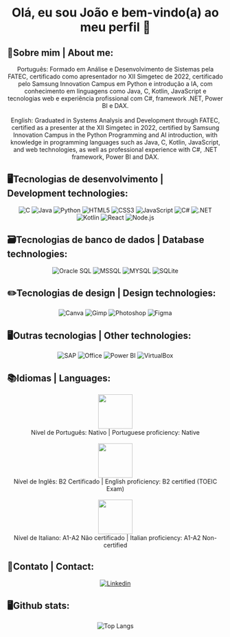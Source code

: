 <h1 align="center"> Olá, eu sou João e bem-vindo(a) ao meu perfil 👾 </h1>

## 👾Sobre mim | About me:
<p align="center">
  Português: Formado em Análise e Desenvolvimento de Sistemas pela FATEC, certificado como apresentador no XII Simgetec de 2022, certificado pelo Samsung Innovation Campus em Python e introdução a IA, com conhecimento em linguagens como Java, C, Kotlin, JavaScript e tecnologias web e experiência profissional com C#, framework .NET, Power BI e DAX. 
  <br>
  <br>
  English: Graduated in Systems Analysis and Development through FATEC, certified as a presenter at the XII Simgetec in 2022, certified by Samsung Innovation Campus in the Python Programming and AI introduction, with knowledge in programming languages such as Java, C, Kotlin, JavaScript, and web technologies, as well as professional experience with C#, .NET framework, Power BI and DAX.
</p>

  ## 🖥️Tecnologias de desenvolvimento | Development technologies:
  <p align="center">
    <img src="https://img.shields.io/badge/C-00599C?style=for-the-badge&logo=c&logoColor=white" alt="C">
    <img src="https://img.shields.io/badge/Java-ED8B00?style=for-the-badge&logo=openjdk&logoColor=white" alt="Java">
    <img src="https://img.shields.io/badge/Python-3776AB?style=for-the-badge&logo=python&logoColor=white" alt="Python">
    <img src="https://img.shields.io/badge/HTML5-E34F26?style=for-the-badge&logo=html5&logoColor=white" alt="HTML5">
    <img src="https://img.shields.io/badge/CSS3-1572B6?style=for-the-badge&logo=css3&logoColor=white" alt="CSS3">
    <img src="https://img.shields.io/badge/JavaScript-323330?style=for-the-badge&logo=javascript&logoColor=F7DF1E" alt="JavaScript">
    <img src="https://img.shields.io/badge/C%23-239120?style=for-the-badge&logo=c-sharp&logoColor=white" alt="C#">
    <img src="https://img.shields.io/badge/.NET-5C2D91?style=for-the-badge&logo=.net&logoColor=white" alt=".NET">
    <img src="https://img.shields.io/badge/Kotlin-0095D5?&style=for-the-badge&logo=kotlin&logoColor=white" alt="Kotlin">
    <img src="https://img.shields.io/badge/React-20232A?style=for-the-badge&logo=react&logoColor=61DAFB" alt="React">
    <img src="https://img.shields.io/badge/Node.js-43853D?style=for-the-badge&logo=node.js&logoColor=white" alt="Node.js">
  </p>

  
  ## 🗃️Tecnologias de banco de dados | Database technologies:
  <p align="center">
    <img src="https://img.shields.io/badge/Oracle-F80000?style=for-the-badge&logo=Oracle&logoColor=white" alt="Oracle SQL">
    <img src="https://img.shields.io/badge/Microsoft%20SQL%20Server-CC2927?style=for-the-badge&logo=microsoft%20sql%20server&logoColor=white" alt="MSSQL">
    <img src="https://img.shields.io/badge/MySQL-00000F?style=for-the-badge&logo=mysql&logoColor=white" alt="MYSQL">
    <img src="https://img.shields.io/badge/SQLite-07405E?style=for-the-badge&logo=sqlite&logoColor=white" alt="SQLite">
  </p>
  
  ## ✏️Tecnologias de design | Design technologies:
  <p align="center">
  <img src="https://img.shields.io/badge/Canva-%2300C4CC.svg?&style=for-the-badge&logo=Canva&logoColor=white" alt="Canva">
  <img src="https://img.shields.io/badge/gimp-5C5543?style=for-the-badge&logo=gimp&logoColor=white" alt="Gimp">
  <img src="https://img.shields.io/badge/Adobe%20Photoshop-31A8FF?style=for-the-badge&logo=Adobe%20Photoshop&logoColor=black" alt="Photoshop">
  <img src="https://img.shields.io/badge/Figma-F24E1E?style=for-the-badge&logo=figma&logoColor=white" alt="Figma">
  </p>

  
  ## 🖥️Outras tecnologias | Other technologies:
  <p align="center">
    <img src="https://img.shields.io/badge/SAP-0FAAFF?style=for-the-badge&logo=sap&logoColor=white" alt="SAP">
    <img src="https://img.shields.io/badge/Microsoft_Office-D83B01?style=for-the-badge&logo=microsoft-office&logoColor=white" alt="Office">
    <img src="https://img.shields.io/badge/PowerBI-F2C811?style=for-the-badge&logo=Power%20BI&logoColor=white" alt="Power BI">
    <img src="https://img.shields.io/badge/VirtualBox-21416b?style=for-the-badge&logo=VirtualBox&logoColor=white" alt="VirtualBox">
  </p>

  ## 📚Idiomas | Languages:
  <p align="center">
    <img src="https://github.com/user-attachments/assets/9edebd36-18ce-4901-880e-4789a685ab40" width="80" />
    <br>
    Nível de Português: Nativo | Portuguese proficiency: Native
    <br><br>
    <img src="https://github.com/user-attachments/assets/4bd50f83-388a-4834-a2ab-a9aa06976123" width="80"/>
    <br>
    Nível de Inglês: B2 Certificado | English proficiency: B2 certified (TOEIC Exam)
    <br><br>
    <img src="https://github.com/user-attachments/assets/5351e567-fc9c-48b4-bbb4-94465dc9981b" width="80"/>
    <br>
    Nível de Italiano: A1-A2 Não certificado | Italian proficiency: A1-A2 Non-certified
  </p>

 ## 📲Contato | Contact:
   <p align="center">
    <a href="https://www.linkedin.com/in/jo%C3%A3o-marchette-6659861b5/">
      <img src="https://img.shields.io/badge/LinkedIn-0077B5?style=for-the-badge&logo=linkedin&logoColor=white" alt="Linkedin">
    </a>
  </p>

  ## 🖥️Github stats:
  <p align="center">
    <img src="https://github-readme-stats.vercel.app/api/top-langs/?username=MarcheJ&layout=compact&theme=tokyonight" alt="Top Langs">
    <br>
    
  </p>

 

 
  

  
 
  
